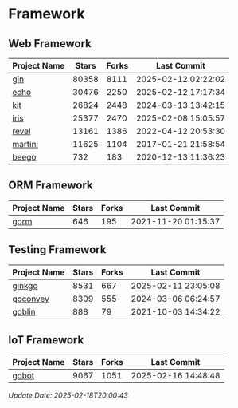 # Framework

## Web Framework
| Project Name | Stars | Forks | Last Commit |
| ------------ | ----- | ----- | ----------- |
| [gin](https://github.com/gin-gonic/gin) | 80358 | 8111 | 2025-02-12 02:22:02 |
| [echo](https://github.com/labstack/echo) | 30476 | 2250 | 2025-02-12 17:17:34 |
| [kit](https://github.com/go-kit/kit) | 26824 | 2448 | 2024-03-13 13:42:15 |
| [iris](https://github.com/kataras/iris) | 25377 | 2470 | 2025-02-08 15:05:57 |
| [revel](https://github.com/revel/revel) | 13161 | 1386 | 2022-04-12 20:53:30 |
| [martini](https://github.com/go-martini/martini) | 11625 | 1104 | 2017-01-21 21:58:54 |
| [beego](https://github.com/astaxie/beego) | 732 | 183 | 2020-12-13 11:36:23 |

## ORM Framework
| Project Name | Stars | Forks | Last Commit |
| ------------ | ----- | ----- | ----------- |
| [gorm](https://github.com/jinzhu/gorm) | 646 | 195 | 2021-11-20 01:15:37 |

## Testing Framework
| Project Name | Stars | Forks | Last Commit |
| ------------ | ----- | ----- | ----------- |
| [ginkgo](https://github.com/onsi/ginkgo) | 8531 | 667 | 2025-02-11 23:05:08 |
| [goconvey](https://github.com/smartystreets/goconvey) | 8309 | 555 | 2024-03-06 06:24:57 |
| [goblin](https://github.com/franela/goblin) | 888 | 79 | 2021-10-03 14:34:22 |

## IoT Framework
| Project Name | Stars | Forks | Last Commit |
| ------------ | ----- | ----- | ----------- |
| [gobot](https://github.com/hybridgroup/gobot) | 9067 | 1051 | 2025-02-16 14:48:48 |

*Update Date: 2025-02-18T20:00:43*